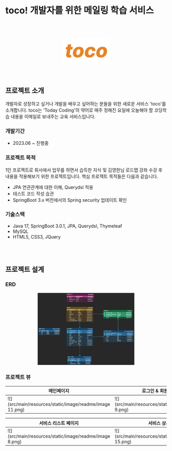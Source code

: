 # toco! 개발자를 위한 메일링 학습 서비스

<br><br>
<p style="text-align:center">
    <img style="width:150px" src="src/main/resources/static/image/toco-orange.png" />
</p>

<br>

## 프로젝트 소개
개발자로 성장하고 싶거나 개발을 배우고 싶어하는 분들을 위한 새로운 서비스 'toco'를 소개합니다. toco는 'Today Coding'의 약어로 매주 정해진 요일에 오늘해야 할 코딩학습 내용을 이메일로 보내주는 교육 서비스입니다.
### 개발기간
+ 2023.06 ~ 진행중
### 프로젝트 목적
1인 프로젝트로 회사에서 업무를 하면서 습득한 지식 및 김영한님 로드맵 강좌 수강 후 내용을 적용해보기 위한 프로젝트입니다. 핵심 프로젝트 목적들은 다음과 같습니다.
+ JPA 연관관계에 대한 이해, Querydsl 적용
+ 테스트 코드 작성 습관
+ SpringBoot 3.x 버전에서의 Spring security 업데이트 확인
### 기술스택
+ Java 17, SpringBoot 3.0.1, JPA, Querydsl, Thymeleaf
+ MySQL 
+ HTML5, CSS3, JQuery

<br><br>

## 프로젝트 설계
### ERD
<p style="text-align:center">
    <img style="width:60%" src="src/main/resources/static/image/readme/toco_erd.png" />
</p>

### 프로젝트 뷰
| 메인페이지                                                 | 로그인 & 회원가입 페이지                                    | 마이페이지                                                 |
|----------------------------------------------------------|---------------------------------------------------------|----------------------------------------------------------|
| ![](src/main/resources/static/image/readme/image 11.png) | ![](src/main/resources/static/image/readme/image 9.png) | ![](src/main/resources/static/image/readme/Group 37.png) |

| 서비스 리스트 페이지                                        | 서비스 상세 페이지                                               | 서비스 소개 페이지                                          |
|---------------------------------------------------------|----------------------------------------------------------|----------------------------------------------------------|
| ![](src/main/resources/static/image/readme/image 8.png) | ![](src/main/resources/static/image/readme/image 15.png) | ![](src/main/resources/static/image/readme/image 14.png) |
